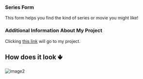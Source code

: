  <h3> Series Form </h3>
 
This form helps you find the kind of series or movie you might like!

<h3> Additional Information About My Project</h3>

Clicking [this link](https://chimerical-figolla-70c3f1.netlify.app/) will go to my project.
<h2> How does it look &#129155; </h2>

![image2](https://user-images.githubusercontent.com/108355676/179787376-0365704f-d613-405c-970d-b901301ecc2f.PNG)
